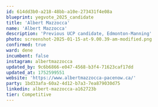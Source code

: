 ```yaml
---
id: 614dd3b0-a218-48bb-a10e-273431f4e08a
blueprint: yegvote_2025_candidate
title: 'Albert Mazzocca'
name: 'Albert Mazzocca'
description: 'Previous UCP candidate, Edmonton-Manning'
photo: screenshot-2025-01-15-at-9.00.39-am-modified.png
confirmed: true
ward: dene
incumbent: false
instagram: albertmazzocca
updated_by: 9c6b6866-e047-4568-b3f4-71623caf17dd
updated_at: 1752599551
website: 'https://www.albertmazzocca-pacenow.ca/'
party: 1bd33afa-60a2-4d12-b7a3-7ea879030d75
linkedin: albert-mazzocca-a162723b
tier: Competitive
---
```

